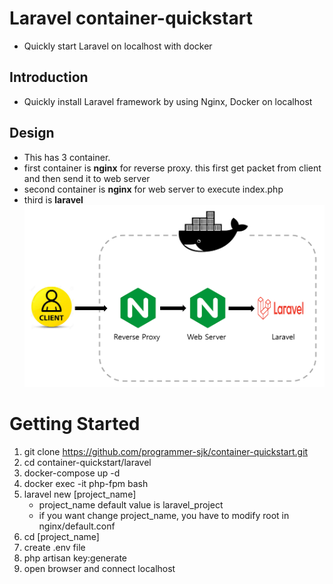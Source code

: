 # Laravel container-quickstart
* Quickly start Laravel on localhost with docker

## Introduction
* Quickly install Laravel framework by using Nginx, Docker on localhost

## Design
* This has 3 container.
* first container is <b>nginx</b> for reverse proxy. this first get packet from client and then send it to web server
* second container is <b>nginx</b> for web server to execute index.php
* third is <b>laravel</b>
![design](../images/laravel_design.PNG)

# Getting Started
1. git clone https://github.com/programmer-sjk/container-quickstart.git
2. cd container-quickstart/laravel
3. docker-compose up -d
4. docker exec -it php-fpm bash
5. laravel new [project_name] 
   - project_name default value is laravel_project
   - if you want change project_name, you have to modify root in nginx/default.conf
6. cd [project_name]
7. create .env file
8. php artisan key:generate
9. open browser and connect localhost

